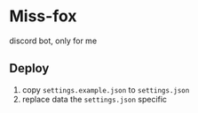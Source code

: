 # Miss-fox

discord bot, only for me

## Deploy

1. copy `settings.example.json` to `settings.json`
2. replace data the `settings.json` specific